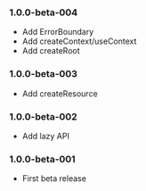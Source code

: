 ### 1.0.0-beta-004

* Add ErrorBoundary
* Add createContext/useContext
* Add createRoot

### 1.0.0-beta-003

* Add createResource

### 1.0.0-beta-002

* Add lazy API

### 1.0.0-beta-001

* First beta release
